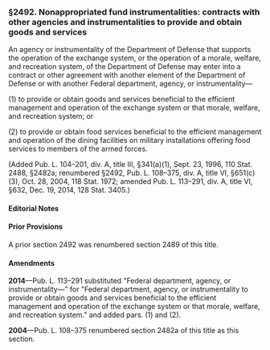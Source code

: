 ### §2492. Nonappropriated fund instrumentalities: contracts with other agencies and instrumentalities to provide and obtain goods and services ###

An agency or instrumentality of the Department of Defense that supports the operation of the exchange system, or the operation of a morale, welfare, and recreation system, of the Department of Defense may enter into a contract or other agreement with another element of the Department of Defense or with another Federal department, agency, or instrumentality—

(1) to provide or obtain goods and services beneficial to the efficient management and operation of the exchange system or that morale, welfare, and recreation system; or

(2) to provide or obtain food services beneficial to the efficient management and operation of the dining facilities on military installations offering food services to members of the armed forces.

(Added Pub. L. 104–201, div. A, title III, §341(a)(1), Sept. 23, 1996, 110 Stat. 2488, §2482a; renumbered §2492, Pub. L. 108–375, div. A, title VI, §651(c)(3), Oct. 28, 2004, 118 Stat. 1972; amended Pub. L. 113–291, div. A, title VI, §632, Dec. 19, 2014, 128 Stat. 3405.)

#### **Editorial Notes** ####

#### Prior Provisions ####

A prior section 2492 was renumbered section 2489 of this title.

#### Amendments ####

**2014**—Pub. L. 113–291 substituted "Federal department, agency, or instrumentality—" for "Federal department, agency, or instrumentality to provide or obtain goods and services beneficial to the efficient management and operation of the exchange system or that morale, welfare, and recreation system." and added pars. (1) and (2).

**2004**—Pub. L. 108–375 renumbered section 2482a of this title as this section.